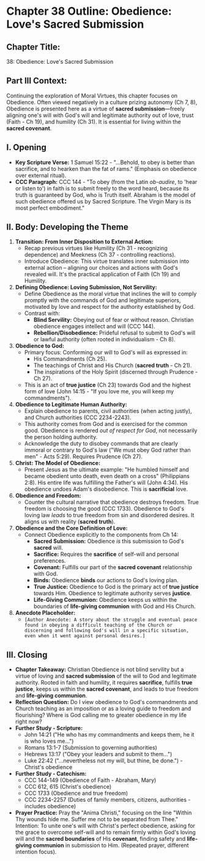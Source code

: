 # Chapter 38 Outline: Obedience: Love's Sacred Submission

## Chapter Title:
38: Obedience: Love's Sacred Submission

## Part III Context:
Continuing the exploration of Moral Virtues, this chapter focuses on Obedience. Often viewed negatively in a culture prizing autonomy (Ch 7, 8), Obedience is presented here as a virtue of **sacred submission**—freely aligning one's will with God's will and legitimate authority out of love, trust (Faith - Ch 19), and humility (Ch 31). It is essential for living within the **sacred covenant**.

## I. Opening

*   **Key Scripture Verse:** 1 Samuel 15:22 - "...Behold, to obey is better than sacrifice, and to hearken than the fat of rams." (Emphasis on obedience over external ritual).
*   **CCC Paragraph:** CCC 144 - "To obey (from the Latin *ob-audire*, to 'hear or listen to') in faith is to submit freely to the word heard, because its truth is guaranteed by God, who is Truth itself. Abraham is the model of such obedience offered us by Sacred Scripture. The Virgin Mary is its most perfect embodiment."

## II. Body: Developing the Theme

1.  **Transition: From Inner Disposition to External Action:**
    *   Recap previous virtues like Humility (Ch 31 - recognizing dependence) and Meekness (Ch 37 - controlling reactions).
    *   Introduce Obedience: This virtue translates inner submission into external action – aligning our choices and actions with God's revealed will. It's the practical application of Faith (Ch 19) and Humility.
2.  **Defining Obedience: Loving Submission, Not Servility:**
    *   Define Obedience as the moral virtue that inclines the will to comply promptly with the commands of God and legitimate superiors, motivated by love and respect for the authority established by God.
    *   Contrast with:
        *   **Blind Servility:** Obeying out of fear or without reason. Christian obedience engages intellect and will (CCC 144).
        *   **Rebellion/Disobedience:** Prideful refusal to submit to God's will or lawful authority (often rooted in individualism - Ch 8).
3.  **Obedience to God:**
    *   Primary focus: Conforming our will to God's will as expressed in:
        *   His Commandments (Ch 25).
        *   The teachings of Christ and His Church (**sacred truth** - Ch 21).
        *   The inspirations of the Holy Spirit (discerned through Prudence - Ch 27).
    *   This is an act of **true justice** (Ch 23) towards God and the highest form of love (John 14:15 - "If you love me, you will keep my commandments").
4.  **Obedience to Legitimate Human Authority:**
    *   Explain obedience to parents, civil authorities (when acting justly), and Church authorities (CCC 2234-2243).
    *   This authority comes from God and is exercised for the common good. Obedience is rendered *out of respect for God*, not necessarily the person holding authority.
    *   Acknowledge the duty to disobey commands that are clearly immoral or contrary to God's law ("We must obey God rather than men" - Acts 5:29). Requires Prudence (Ch 27).
5.  **Christ: The Model of Obedience:**
    *   Present Jesus as the ultimate example: "He humbled himself and became obedient unto death, even death on a cross" (Philippians 2:8). His entire life was fulfilling the Father's will (John 4:34). His obedience undoes Adam's disobedience. This is **sacrificial** love.
6.  **Obedience and Freedom:**
    *   Counter the cultural narrative that obedience destroys freedom. True freedom is choosing the good (CCC 1733). Obedience to God's loving law *leads* to true freedom from sin and disordered desires. It aligns us with reality (**sacred truth**).
7.  **Obedience and the Core Definition of Love:**
    *   Connect Obedience explicitly to the components from Ch 14:
        *   **Sacred Submission:** Obedience *is* this submission to God's **sacred** will.
        *   **Sacrifice:** Requires the **sacrifice** of self-will and personal preferences.
        *   **Covenant:** Fulfills our part of the **sacred covenant** relationship with God.
        *   **Binds:** Obedience **binds** our actions to God's loving plan.
        *   **True Justice:** Obedience to God is the primary act of **true justice** towards Him. Obedience to legitimate authority serves **justice**.
        *   **Life-Giving Communion:** Obedience keeps us within the boundaries of **life-giving communion** with God and His Church.
8.  **Anecdote Placeholder:**
    *   `[Author Anecdote: A story about the struggle and eventual peace found in obeying a difficult teaching of the Church or discerning and following God's will in a specific situation, even when it went against personal desires.]`

## III. Closing

*   **Chapter Takeaway:** Christian Obedience is not blind servility but a virtue of loving and **sacred submission** of the will to God and legitimate authority. Rooted in faith and humility, it requires **sacrifice**, fulfills **true justice**, keeps us within the **sacred covenant**, and leads to true freedom and **life-giving communion**.
*   **Reflection Question:** Do I view obedience to God's commandments and Church teaching as an imposition or as a loving guide to freedom and flourishing? Where is God calling me to greater obedience in my life right now?
*   **Further Study - Scripture:**
    *   John 14:21 ("He who has my commandments and keeps them, he it is who loves me...")
    *   Romans 13:1-7 (Submission to governing authorities)
    *   Hebrews 13:17 ("Obey your leaders and submit to them...")
    *   Luke 22:42 ("...nevertheless not my will, but thine, be done.") - Christ's obedience
*   **Further Study - Catechism:**
    *   CCC 144-149 (Obedience of Faith - Abraham, Mary)
    *   CCC 612, 615 (Christ's obedience)
    *   CCC 1733 (Obedience and true freedom)
    *   CCC 2234-2257 (Duties of family members, citizens, authorities - includes obedience)
*   **Prayer Practice:** Pray the "Anima Christi," focusing on the line "Within Thy wounds hide me. Suffer me not to be separated from Thee." Intention: To unite one's will with Christ's perfect obedience, asking for the grace to overcome self-will and to remain firmly within God's loving will and the **sacred boundaries** of His **covenant**, finding safety and **life-giving communion** in submission to Him. (Repeated prayer, different intention focus).
